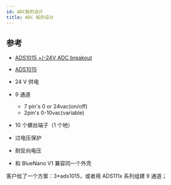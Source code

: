 ```yaml
---
id: ADC板的设计
title: ADC 板的设计
---
```


## 参考

- [ADS1015 +/-24V ADC breakout](https://shop.pimoroni.com/products/ads1015-adc-breakout)
- [ADS1015](https://www.ti.com.cn/product/cn/ADS1015)

- 24 V 供电
- 9 通道
  - 7 pin's 0 or 24vac(on/off)
  - 2pin's 0-10vac(variable)
- 10 个螺丝端子（1 个地）
- 过电压保护
- 耐反向电压
- 和 BlueNano V1 兼容同一个外壳

客户给了一个方案：3\*ads1015，或者用 ADS111x 系列组建 9 通道；
